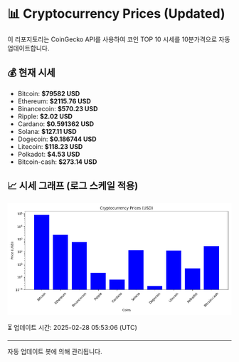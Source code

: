 
# 📊 Cryptocurrency Prices (Updated)

이 리포지토리는 CoinGecko API를 사용하여 코인 TOP 10 시세를 10분가격으로 자동 업데이트합니다.

## 💰 현재 시세
- Bitcoin: **$79582 USD**
- Ethereum: **$2115.76 USD**
- Binancecoin: **$570.23 USD**
- Ripple: **$2.02 USD**
- Cardano: **$0.591362 USD**
- Solana: **$127.11 USD**
- Dogecoin: **$0.186744 USD**
- Litecoin: **$118.23 USD**
- Polkadot: **$4.53 USD**
- Bitcoin-cash: **$273.14 USD**

## 📈 시세 그래프 (로그 스케일 적용)
![Crypto Prices](crypto_prices.png)

⏳ 업데이트 시간: 2025-02-28 05:53:06 (UTC)

---
자동 업데이트 봇에 의해 관리됩니다.
